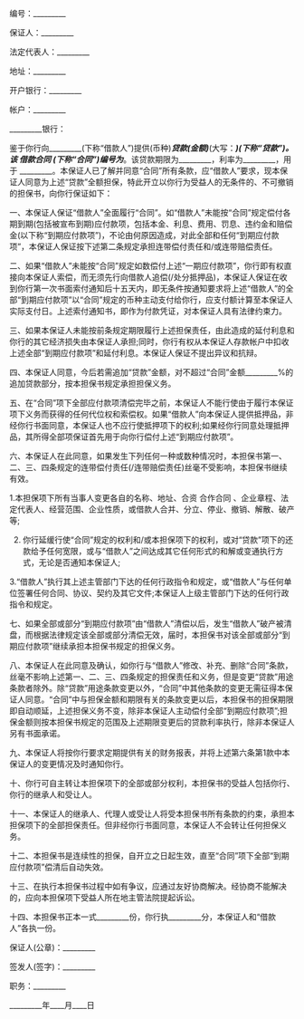 
 


编号：_________


保证人：_________


法定代表人：_________


地址：_________


开户银行：_________


帐户：_________


_________银行：


鉴于你行向_________(下称“借款人”)提供(币种)_________贷款(金额)_________(大写：_________)(下称“贷款”)。该
借款合同
(下称“合同”)编号为_________。该贷款期限为_________，利率为_________，用于 _________。本保证人已了解并同意“合同”所有条款，应“借款人”要求，现本保证人同意为上述“贷款”全额担保，特此开立以你行为受益人的无条件的、不可撤销的担保书，向你行保证如下：


一、本保证人保证“借款人”全面履行“合同”。如“借款人”未能按“合同”规定偿付各期到期(包括被宣布到期)应付款项，包括本金、利息、费用、罚息、违约金和赔偿金(以下称“到期应付款项”)，不论由何原因造成，对此全部和任何“到期应付款项”，本保证人保证按下述第二条规定承担连带偿付责任和/或连带赔偿责任。


二、如果“借款人”未能按“合同”规定如数偿付上述“一期应付款项”，你行即有权直接向本保证人索偿，而无须先行向借款人追偿(/处分抵押品)，本保证人保证在收到你行第一次书面索付通知后十五天内，即无条件按通知要求将上述“借款人”的全部“到期应付款项”以“合同”规定的币种主动支付给你行，应支付额计算至本保证人实际支付日。上述索付通知书，即作为付款凭证，对本保证人具有法律约束力。


三、如果本保证人未能按前条规定期限履行上述担保责任，由此造成的延付利息和你行的其它经济损失由本保证人承担;同时，你行有权从本保证人存款帐户中扣收上述全部“到期应付款项”和延付利息。本保证人保证不提出异议和抗辩。


四、本保证人同意，今后若需追加“贷款”金额，对不超过“合同”金额_________%的追加贷款部分，按本担保书规定承担担保义务。


五、在“合同”项下全部应付款项清偿完毕之前，本保证人不能行使由于履行本保证项下义务而获得的任何代位权和索偿权。如果“借款人”向本保证人提供抵押品，非经你行书面同意，本保证人也不应行使抵押项下的权利;如果经你行同意处理抵押品，其所得全部项保证首先用于向你行偿付上述“到期应付款项”。


六、本保证人在此同意，如果发生下列任何一种或数种情况时，本担保书第一、二、三、四条规定的连带偿付责任(/连带赔偿责任)丝毫不受影响，本担保书继续有效。


1.本担保项下所有当事人变更各自的名称、地址、合资
合作合同
、企业章程、法定代表人、经营范围、企业性质，或借款人合并、分立、停业、撤销、解散、破产等;


2. 你行延缓行使“合同”规定的权利和/或本担保项下的权利，或对“贷款”项下的还款给予任何宽限，或与“借款人”之间达成其它任何形式的和解或变通执行方式，无论是否通知本保证人;


3.“借款人”执行其上述主管部门下达的任何行政指令和规定，或“借款人”与任何单位签署任何合同、协议、契约及其它文件;本保证人上级主管部门下达的任何行政指令和规定。


七、如果全部或部分“到期应付款项”由“借款人”清偿以后，发生“借款人”破产被清盘，而根据法律规定该全部或部分清偿无效，届时，本担保书对该全部或部分“到期应付款项”继续承担本担保书规定的担保义务。


八、本保证人在此同意及确认，如你行与“借款人”修改、补充、删除“合同”条款，丝毫不影响上述第一、二、三、四条规定的担保责任和义务，但是变更“贷款”用途条款者除外。除“贷款”用途条款变更以外，“合同”中其他条款的变更无需征得本保证人同意。“合同”中与担保金额和期限有关的条款变更以后，本担保书的担保期限即自动顺延，上述担保义务不变，除非本保证人主动偿付全部“到期应付款项”;担保金额则按本担保书规定的范围及上述期限变更后的贷款利率执行，除非本保证人另有书面承诺。


九、本保证人将按你行要求定期提供有关的财务报表，并将上述第六条第1款中本保证人的变更情况及时通知你行。


十、你行可自主转让本担保项下的全部或部分权利，本担保书的受益人包括你行、你行的继承人和受让人。


十一、本保证人的继承人、代理人或受让人将受本担保书所有条款的约束，承担本担保项下的全部担保责任。但非经你行书面同意，本保证人不会转让任何担保义务。


十二、本担保书是连续性的担保，自开立之日起生效，直至“合同”项下全部“到期应付款项”偿清后自动失效。


十三、在执行本担保书过程中如有争议，应通过友好协商解决。经协商不能解决的，应向本担保项下受益人所在地主管法院提起诉讼。


十四、本担保书正本一式_________份，你行执_________分，本保证人和“借款人”各执一份。


保证人(公章)：_________


签发人(签字)：_________


职务：_________


_________年____月____日
 


 

 
 
 
 
 
  


  
 

  


  


  
 
 
 
 

